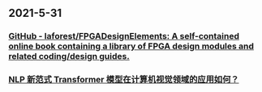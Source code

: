 
## 2021-5-31

### [GitHub - laforest/FPGADesignElements: A self-contained online book containing a library of FPGA design modules and related coding/design guides.](https://github.com/laforest/FPGADesignElements)

### [NLP 新范式 Transformer 模型在计算机视觉领域的应用如何？](https://juejin.cn/post/6965724902947045389)